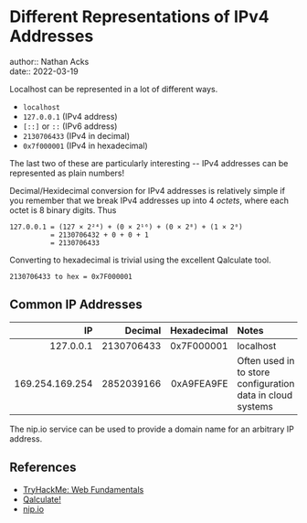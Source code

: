 # Different Representations of IPv4 Addresses

author:: Nathan Acks  
date:: 2022-03-19

Localhost can be represented in a lot of different ways.

* `localhost`
* `127.0.0.1` (IPv4 address)
* `[::]` or `::` (IPv6 address)
* `2130706433` (IPv4 in decimal)
* `0x7f000001` (IPv4 in hexadecimal)

The last two of these are particularly interesting -- IPv4 addresses can be represented as plain numbers!

Decimal/Hexidecimal conversion for IPv4 addresses is relatively simple if you remember that we break IPv4 addresses up into 4 *octets*, where each octet is 8 binary digits. Thus

```
127.0.0.1 = (127 × 2²⁴) + (0 × 2¹⁶) + (0 × 2⁸) + (1 × 2⁰)
          = 2130706432 + 0 + 0 + 1
          = 2130706433
```

Converting to hexadecimal is trivial using the excellent Qalculate tool.

```qalc
2130706433 to hex = 0x7F000001
```

## Common IP Addresses

|              IP |    Decimal | Hexadecimal | Notes                                                      |
| ---------------:| ----------:| -----------:|:---------------------------------------------------------- |
| 127.0.0.1       | 2130706433 |  0x7F000001 | localhost                                                  |
| 169.254.169.254 | 2852039166 |  0xA9FEA9FE | Often used in to store configuration data in cloud systems |

The nip.io service can be used to provide a domain name for an arbitrary IP address.

## References

* [TryHackMe: Web Fundamentals](tryhackme-web-fundamentals.md)
* [Qalculate!](https://qalculate.github.io/)
* [nip.io](https://nip.io/)
